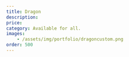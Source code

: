 ```yaml
---
title: Dragon
description:
price: 
category: Available for all.
images: 
    - /assets/img/portfolio/dragoncustom.png
order: 500
---
```

